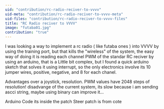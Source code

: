 ```yaml
---
uid: "contribution/rc-radio-reciver-to-vvvv"
uid-meta: "contribution/rc-radio-reciver-to-vvvv-meta"
uid-files: "contribution/rc-radio-reciver-to-vvvv-files"
title: "RC Radio reciver to VVVV"
image: "futaba01.jpg"
contribution: "true"
---
```


I was looking a way to implement a rc radio ( like futaba ones ) into VVVV by using the training port, but that kills the "wireless" of the system, the easy way of doing it is reading each channel PWM of the standar RC reciver by using an arduino, that is a Little bit complex, but I found a quick arduino sketch that solves it using interrupt, so the only electronics involve its 10 jumper wires, positive, negative, and 8 for each chanel.

Advantages over a joystick, resolution. PWM values have 2048 steps of resolution!
disadvange of the current system, its slow because i am sending ascci string, maybe using binary can improve it...

Arduino Code its inside the patch
Steer patch is from cote